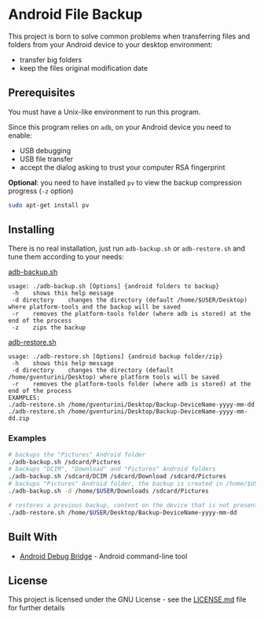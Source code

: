 # Android File Backup

This project is born to solve common problems when transferring files and folders from your Android device to your desktop environment:
- transfer big folders
- keep the files original modification date

## Prerequisites

You must have a Unix-like environment to run this program.

Since this program relies on `adb`, on your Android device you need to enable:
- USB debugging
- USB file transfer
- accept the dialog asking to trust your computer RSA fingerprint

**Optional**: you need to have installed `pv` to view the backup compression progress (`-z` option) 

```bash
sudo apt-get install pv
```

## Installing

There is no real installation, just run `adb-backup.sh` or `adb-restore.sh` and tune them according to your needs:

[adb-backup.sh](src/adb-backup.sh)
```
usage: ./adb-backup.sh [Options] {android folders to backup}
 -h    shows this help message
 -d directory    changes the directory (default /home/$USER/Desktop) where platform-tools and the backup will be saved
 -r    removes the platform-tools folder (where adb is stored) at the end of the process
 -z    zips the backup
```

[adb-restore.sh](src/adb-restore.sh)
```
usage: ./adb-restore.sh [Options] {android backup folder/zip}
 -h    shows this help message
 -d directory    changes the directory (default /home/gventurini/Desktop) where platform tools will be saved
 -r    removes the platform-tools folder (where adb is stored) at the end of the process
EXAMPLES:
./adb-restore.sh /home/gventurini/Desktop/Backup-DeviceName-yyyy-mm-dd
./adb-restore.sh /home/gventurini/Desktop/Backup-DeviceName-yyyy-mm-dd.zip
```

### Examples

```bash
# backups the "Pictures" Android folder
./adb-backup.sh /sdcard/Pictures
# backups "DCIM", "Download" and "Pictures" Android folders
./adb-backup.sh /sdcard/DCIM /sdcard/Download /sdcard/Pictures
# backups "Pictures" Android folder, the backup is created in /home/$USER/Downloads
./adb-backup.sh -d /home/$USER/Downloads /sdcard/Pictures

# restores a previous backup, content on the device that is not present in the backup won't be lost
./adb-restore.sh /home/$USER/Desktop/Backup-DeviceName-yyyy-mm-dd
```

## Built With

- [Android Debug Bridge](https://developer.android.com/studio/command-line/adb) - Android command-line tool

## License

This project is licensed under the GNU License - see the [LICENSE.md](LICENSE.md) file for further details
